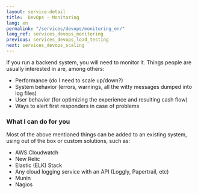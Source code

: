 ```yaml
---
layout: service-detail
title:  DevOps - Monitoring
lang: en
permalink: "/services/devops/monitoring_en/"
lang_ref: services_devops_monitoring
previous: services_devops_load_testing
next: services_devops_scaling
---
```

If you run a backend system, you will need to monitor it. Things people are usually interested in are, among others:
- Performance (do I need to scale up/down?)
- System behavior (errors, warnings, all the witty messages dumped into log files)
- User behavior (for optimizing the experience and resulting cash flow)
- Ways to alert first responders in case of problems

### What I can do for you
Most of the above mentioned things can be added to an existing system, using out of the box or custom solutions, such as:
- AWS Cloudwatch
- New Relic
- Elastic (ELK) Stack
- Any cloud logging service with an API (Loggly, Papertrail, etc)
- Munin
- Nagios
